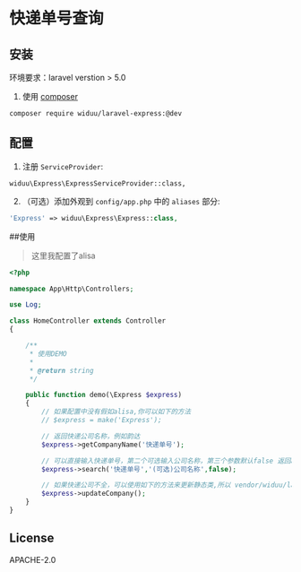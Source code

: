# 快递单号查询

## 安装

环境要求：laravel verstion > 5.0

1. 使用 [composer](https://getcomposer.org/)

  ```
  composer require widuu/laravel-express:@dev
  ```

## 配置

1. 注册 `ServiceProvider`:

  ```
  widuu\Express\ExpressServiceProvider::class,
  ```

2. （可选）添加外观到 `config/app.php` 中的 `aliases` 部分:

  ```php
  'Express' => widuu\Express\Express::class,
  ```

##使用

>这里我配置了alisa

```php
<?php

namespace App\Http\Controllers;

use Log;

class HomeController extends Controller
{

    /**
     * 使用DEMO
     *
     * @return string
     */

    public function demo(\Express $express)
    {
        // 如果配置中没有假如alisa,你可以如下的方法
        // $express = make('Express');

		// 返回快递公司名称，例如韵达
        $express->getCompanyName('快递单号');

        // 可以直接输入快递单号，第二个可选输入公司名称，第三个参数默认false 返回array的结果，true返回json 
        $express->search('快递单号','(可选)公司名称',false);

  		// 如果快递公司不全，可以使用如下的方法来更新静态类,所以 vendor/widuu/laravel-express/src 需要可写
  		$express->updateCompany();
    }
}
```
## License

APACHE-2.0
